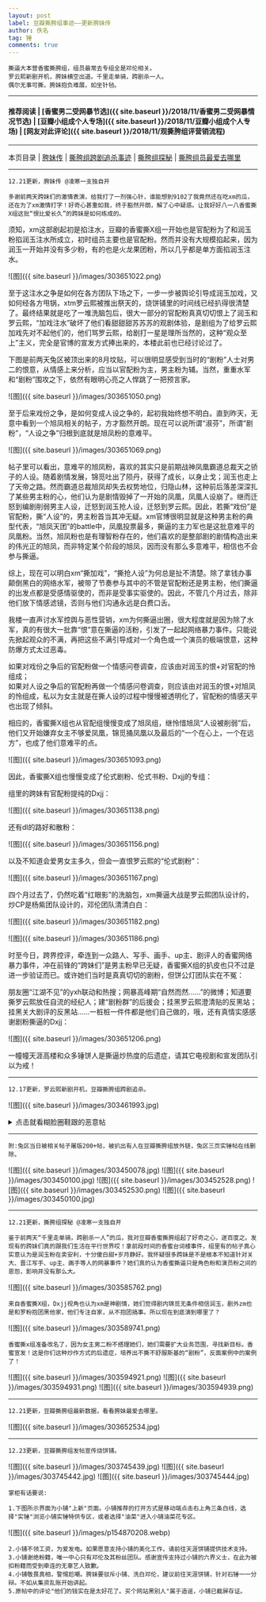 ```yaml
---
layout: post
label: 豆瓣撕胯组事迹——更新胯妹传
author: 佚名
tag: 锤
comments: true
---
```


    撕逼大本营香蜜撕胯组，组员最常去专组全是邓伦相关。
    罗云熙新剧开机，胯妹横空出道。千里走单骑，跨剧杀一人。
    偶尔无事可撕，胯妹抱负难展，如坐针毡。
    
---
#### 推荐阅读 | [香蜜男二受网暴节选]({{ site.baseurl }}/2018/11/香蜜男二受网暴情况节选)  | [豆瓣小组成个人专场]({{ site.baseurl }}/2018/11/豆瓣小组成个人专场) | [网友对此评论]({{ site.baseurl }}/2018/11/观撕胯组评营销流程)
---
本页目录 \| [胯妹传](#dxjjb) \| [撕胯组跨剧追杀事迹](#dxjjd) \| [撕胯组探秘](#dxjje) \| [撕胯组员最爱去哪里](#dxjja)

---

<a class="anchor" name="dxjjb"></a>

    12.21更新，胯妹传 @凌寒一支独自开
    
    多谢前两天跨妹们的激情表演，给我打了一剂强心针，谁能想到9102了我竟然还在吃xm的瓜，还在为了xm激情打字！好奇心甚重如我，终于豁然开朗，解了心中疑惑。让我好好八一八香蜜撕X组这批“恨比爱长久”的跨妹是如何练成的。

须知，xm这部剧起初是掐注水，豆瓣的香蜜撕X组一开始也是官配粉为了和润玉粉掐润玉注水所成立，初时组员主要也是官配粉。然而并没有大规模掐起来，因为润玉一开始并没有多少粉，有的也是火龙果团粉，所以几乎都是单方面掐润玉注水。

![图]({{ site.baseurl }}/images/303651022.png)

至于这注水之争是如何在各方团队下场之下，一步一步被舆论引导成润玉加戏，又如何经各方甩锅，xtm罗云熙被推出祭天的，烧饼铺里的时间线已经扒得很清楚了。最终结果就是吃了一堆洗脑包后，很大一部分的官配粉真真切切恨上了润玉和罗云熙，“加戏注水”破坏了他们看甜甜甜苏苏苏的观剧体验，是剧组为了给罗云熙加戏先对不起他们的，他们骂罗云熙，给剧打一星是理所当然的，这种“观众至上”主义，完全是官博的宣发方式捧出来的，本楼此前也已经讨论过了。

下图是前两天兔区被顶出来的8月坟贴，可以很明显感受到当时的“剧粉”人士对男二的恨意，从情感上来分析，应当以官配粉为主，男主粉为辅。当然，重重水军和“剧粉”围攻之下，依然有眼明心亮之人悍跳了一把预言家。

![图]({{ site.baseurl }}/images/303651050.png)

至于后来戏份之争，是如何变成人设之争的，起初我始终想不明白。直到昨天，无意中看到一个旭凤相关的帖子，方才豁然开朗。现在可以说所谓“淑芬”，所谓“剧粉”，“人设之争”归根到底就是旭凤粉的意难平。

![图]({{ site.baseurl }}/images/303651069.png)

帖子里可以看出，意难平的旭凤粉，喜欢的其实只是前期战神凤凰霸道总裁天之骄子的人设。随着剧情发展，锦觅吐出了陨丹，获得了成长，以身止戈；润玉也走上了天帝之路。然而霸道总裁旭凤却失去权势地位，归隐山林，这种前后落差深深扎了某些男主粉的心，他们认为是剧情毁掉了一开始的凤凰，凤凰人设崩了。继而迁怒到编剧削弱男主人设，迁怒到润玉抢人设，迁怒到罗云熙。因此，若撕“戏份”是官配粉，撕“人设”的，男主粉首当其冲无疑。xm官博很明显就是这种男主粉的典型代表，“旭凤天团”的battle中，凤凰投票最多，撕逼的主力军也是这批意难平的凤凰粉。当然，旭凤粉也是有理智粉存在的，他们喜欢的是整部剧的剧情构造出来的伟光正的旭凤，而非特定某个阶段的旭凤，因而没有那么多意难平，相信也不会参与撕逼。

综上，现在可以明白xm“撕加戏”，“撕抢人设”为何总是扯不清楚。除了拿钱办事颠倒黑白的网络水军，被带了节奏参与其中的不管是官配粉还是男主粉，他们撕逼的出发点都是受感情驱使的，而非是受事实驱使的。因此，不管几个月过去，除非他们放下情感滤镜，否则与他们沟通永远是白费口舌。

我楼一直声讨水军控舆与恶性营销，xm为何撕逼出圈，很大程度就是因为除了水军，真的有很大一批靠“恨”意在撕逼的活粉，引发了一起起网络暴力事件。只能说先掀起观众的不满，再把这些不满引导成对一个角色或一个演员的极端恨意，这种防爆方式太过恶毒。


如果对戏份之争后的官配粉做一个情感问卷调查，应该由对润玉的恨+对官配的怜组成；  
如果对人设之争后的官配粉再做一个情感问卷调查，则应该由对润玉的恨+对旭凤的怜组成，私以为女主就是在撕人设的过程中慢慢被透明化了，官配粉的情感天平也出现了倾斜。

相应的，香蜜撕X组也从官配组慢慢变成了旭凤组，继怜惜旭凤“人设被削弱”后，他们又开始嫌弃女主不够爱凤凰，锦觅捅凤凰以及最后的“一个在心上，一个在远方”，也成了他们意难平的点。


![图]({{ site.baseurl }}/images/303651093.png)

因此，香蜜撕X组也慢慢变成了伦式剧粉、伦式书粉、Dxjj的专组：

组里的跨妹有官配粉提纯的Dxjj：

![图]({{ site.baseurl }}/images/303651138.png)

还有dl的路好和散粉：

![图]({{ site.baseurl }}/images/303651156.png)

以及不知道会爱男女主多久，但会一直恨罗云熙的“伦式剧粉”：

![图]({{ site.baseurl }}/images/303651167.png)

四个月过去了，仍然吃着“红眼影”的洗脑包，xm撕逼大战是罗云熙团队设计的，炒CP是杨紫团队设计的，邓伦团队清清白白：

![图]({{ site.baseurl }}/images/303651182.png)

![图]({{ site.baseurl }}/images/303651186.png)

时至今日，跨界控评，牵连到一众路人、写手、画手、up主、剧评人的香蜜网络暴力事件，冲在前锋的“跨妹们”是男主粉早已无疑，香蜜撕X组的扒皮也只不过是进一步验证而已。或许她们当时是真真切切的剧粉，但饼公灯团队实在不冤：

朋友圈“江湖不见”的yxh联动和热搜；网暴高峰期“自然而然……”的微博；知道要撕罗云熙放任自流的经纪人；建“剧粉群”的后援会；挂黑罗云熙澄清贴的反黑站；挂黑关大剧评的反黑站……一桩桩一件件都是他们自己做的，哦，还有真情实感感谢剧粉撕逼的Dxjj：

![图]({{ site.baseurl }}/images/303651206.png)

一幢幢天涯高楼和众多锤饼人是撕逼炒热度的后遗症，请其它电视剧和宣发团队引以为戒！

---

<a class="anchor" name="dxjjd"></a>

    12.17更新，罗云熙新剧开机，豆瓣撕胯组跨剧追杀。

![图]({{ site.baseurl }}/images/303461993.jpg)

<details><summary>点击就看糊脸圈鞋跟的恶意帖</summary><img src="{{ site.baseurl }}/images/xmne.png"></details>

---

    附:兔区当日被相关帖子屠版200+帖，被扒出有人在豆瓣撕胯组放外链，兔区三页实锤帖在线删除。
    
![图]({{ site.baseurl }}/images/303450078.jpg)
![图]({{ site.baseurl }}/images/303450100.jpg)
![图]({{ site.baseurl }}/images/303452528.png)
![图]({{ site.baseurl }}/images/303452530.png)
![图]({{ site.baseurl }}/images/303450100.jpg)


---

<a class="anchor" name="dxjje"></a>

    12.21更新，撕胯组探秘 @凌寒一支独自开
    
    鉴于前两天“千里走单骑，跨剧杀一人”的瓜，我对豆瓣香蜜撕胯组起了好奇之心，遂百度之。发现有的跨妹们真的跟我们生活在平行世界哎！拿前段时间的香蜜台词楼事件，组里有的帖子真心实意认为是润玉粉在卖安利，十分傻白甜+岁月静好。我怀疑很多跨妹是不是根本不知道针对关大、晋江写手、up主、画手等人的网暴事件？她们真的认为香蜜撕逼只是角色粉和演员粉之间的恩怨，影响并没有那么大。

![图]({{ site.baseurl }}/images/303585762.png)

    来自香蜜撕X组，Dxjj视角也认为xm是神剧情，她们觉得剧内锦觅无条件相信润玉，剧外zm也是和罗粉抱团黑他家，他们专注自家，从不抱团搞事。所以现在到底演到哪里了？
    
![图]({{ site.baseurl }}/images/303589741.png)

    香蜜撕x组准备改名了，因为女主男二粉不搭理她们，她们需要扩大业务范围，寻找新目标。香蜜宣发！这是你们这种炒作方式的后遗症，培养出不撕不舒服斯基的“剧粉”，反面案例中的案例了！

![图]({{ site.baseurl }}/images/303594921.png)
![图]({{ site.baseurl }}/images/303594931.png)
![图]({{ site.baseurl }}/images/303594939.png)


---

<a class="anchor" name="dxjja"></a>

    12.21更新，豆瓣撕胯组最新数据，看看胯妹最爱去哪里。

![图]({{ site.baseurl }}/images/303652534.jpg)

---

<a class="anchor" name="dxjja"></a>

    12.23更新，豆瓣撕胯组发帖宣传烧饼铺。

![图]({{ site.baseurl }}/images/303745439.jpg)
![图]({{ site.baseurl }}/images/303745442.jpg)
![图]({{ site.baseurl }}/images/303745444.jpg)

    掌柜有话要说:
    
    1.下图所示界面为小铺"上新"页面。小铺推荐的打开方式是移动端点击右上角三条白线，选择"实锤"浏览小铺实锤特供专区，或者选择"油菜"进入小铺油菜花专区。
    
![图]({{ site.baseurl }}/images/p154870208.webp)
    
    2.小铺不领工资，为爱发电。如果愿意支持小铺的美化工作，请前往天涯饼铺提供技术支持。
    3.小铺谢绝粉籍，唯一中心只有邓伦及其粉丝团队。感谢宣传支持过小铺的六界义士，在此为被扣粉籍而受到牵连的无辜艺人致歉。
    4.小铺敬畏真相，警惕尬嘲。胯妹要驳斥小铺、洗白邓伦，建议前往天涯饼铺，针对石锤一一分辩。不如从集资乱账开始讲起。
    5.原帖中的评论"他们的钱实在是太好花了。买个网站黑别人"属于造谣，小铺已截屏存证。


